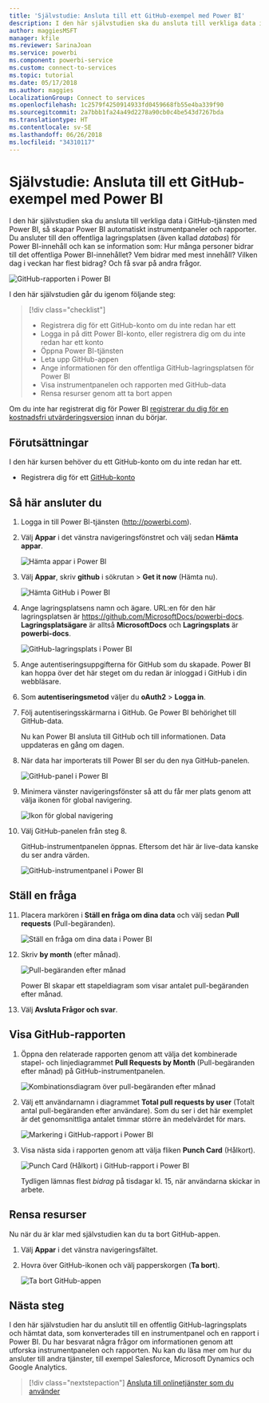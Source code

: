 ```yaml
---
title: 'Självstudie: Ansluta till ett GitHub-exempel med Power BI'
description: I den här självstudien ska du ansluta till verkliga data i GitHub-tjänsten med Power BI, så skapar Power BI automatiskt instrumentpaneler och rapporter.
author: maggiesMSFT
manager: kfile
ms.reviewer: SarinaJoan
ms.service: powerbi
ms.component: powerbi-service
ms.custom: connect-to-services
ms.topic: tutorial
ms.date: 05/17/2018
ms.author: maggies
LocalizationGroup: Connect to services
ms.openlocfilehash: 1c2579f4250914933fd0459668fb55e4ba339f90
ms.sourcegitcommit: 2a7bbb1fa24a49d2278a90cb0c4be543d7267bda
ms.translationtype: HT
ms.contentlocale: sv-SE
ms.lasthandoff: 06/26/2018
ms.locfileid: "34310117"
---
```

# <a name="tutorial-connect-to-a-github-sample-with-power-bi"></a>Självstudie: Ansluta till ett GitHub-exempel med Power BI
I den här självstudien ska du ansluta till verkliga data i GitHub-tjänsten med Power BI, så skapar Power BI automatiskt instrumentpaneler och rapporter. Du ansluter till den offentliga lagringsplatsen (även kallad *databas*) för Power BI-innehåll och kan se information som: Hur många personer bidrar till det offentliga Power BI-innehållet? Vem bidrar med mest innehåll? Vilken dag i veckan har flest bidrag? Och få svar på andra frågor. 

![GitHub-rapporten i Power BI](media/service-tutorial-connect-to-github/power-bi-github-app-tutorial-punch-card.png)

I den här självstudien går du igenom följande steg:

> [!div class="checklist"]
> * Registrera dig för ett GitHub-konto om du inte redan har ett 
> * Logga in på ditt Power BI-konto, eller registrera dig om du inte redan har ett konto
> * Öppna Power BI-tjänsten
> * Leta upp GitHub-appen
> * Ange informationen för den offentliga GitHub-lagringsplatsen för Power BI
> * Visa instrumentpanelen och rapporten med GitHub-data
> * Rensa resurser genom att ta bort appen

Om du inte har registrerat dig för Power BI [registrerar du dig för en kostnadsfri utvärderingsversion](https://app.powerbi.com/signupredirect?pbi_source=web) innan du börjar.

## <a name="prerequisites"></a>Förutsättningar

I den här kursen behöver du ett GitHub-konto om du inte redan har ett. 

- Registrera dig för ett [GitHub-konto](https://docs.microsoft.com/contribute/get-started-setup-github)


## <a name="how-to-connect"></a>Så här ansluter du
1. Logga in till Power BI-tjänsten (http://powerbi.com). 
2. Välj **Appar** i det vänstra navigeringsfönstret och välj sedan **Hämta appar**.
   
   ![Hämta appar i Power BI](media/service-tutorial-connect-to-github/power-bi-github-app-tutorial.png) 

3. Välj **Appar**, skriv **github** i sökrutan > **Get it now** (Hämta nu).
   
   ![Hämta GitHub i Power BI](media/service-tutorial-connect-to-github/power-bi-github-app-tutorial-get-it-now.png) 

4. Ange lagringsplatsens namn och ägare. URL:en för den här lagringsplatsen är https://github.com/MicrosoftDocs/powerbi-docs. **Lagringsplatsägare** är alltså **MicrosoftDocs** och **Lagringsplats** är **powerbi-docs**. 
   
    ![GitHub-lagringsplats i Power BI](media/service-tutorial-connect-to-github/power-bi-github-app-tutorial-repo-name.png)

5. Ange autentiseringsuppgifterna för GitHub som du skapade. Power BI kan hoppa över det här steget om du redan är inloggad i GitHub i din webbläsare. 

6. Som **autentiseringsmetod** väljer du **oAuth2** \> **Logga in**.

7. Följ autentiseringsskärmarna i GitHub. Ge Power BI behörighet till GitHub-data.
   
   Nu kan Power BI ansluta till GitHub och till informationen.  Data uppdateras en gång om dagen.

8. När data har importerats till Power BI ser du den nya GitHub-panelen. 
 
   ![GitHub-panel i Power BI](media/service-tutorial-connect-to-github/power-bi-github-app-tutorial-tile.png) 

8. Minimera vänster navigeringsfönster så att du får mer plats genom att välja ikonen för global navigering.

    ![Ikon för global navigering](media/service-tutorial-connect-to-github/power-bi-global-navigation-icon.png)

10. Välj GitHub-panelen från steg 8. 
    
    GitHub-instrumentpanelen öppnas. Eftersom det här är live-data kanske du ser andra värden.

    ![GitHub-instrumentpanel i Power BI](media/service-tutorial-connect-to-github/power-bi-github-app-tutorial-dashboard.png)

    

## <a name="ask-a-question"></a>Ställ en fråga

11. Placera markören i **Ställ en fråga om dina data** och välj sedan **Pull requests** (Pull-begäranden). 

    ![Ställ en fråga om dina data i Power BI](media/service-tutorial-connect-to-github/power-bi-github-app-tutorial-ask-question.png)

12. Skriv **by month** (efter månad).
 
    ![Pull-begäranden efter månad](media/service-tutorial-connect-to-github/power-bi-github-app-tutorial-ask-question-by-month.png)

     Power BI skapar ett stapeldiagram som visar antalet pull-begäranden efter månad.

13. Välj **Avsluta Frågor och svar**.

## <a name="view-the-github-report"></a>Visa GitHub-rapporten 

1. Öppna den relaterade rapporten genom att välja det kombinerade stapel- och linjediagrammet **Pull Requests by Month** (Pull-begäranden efter månad) på GitHub-instrumentpanelen.

    ![Kombinationsdiagram över pull-begäranden efter månad](media/service-tutorial-connect-to-github/power-bi-github-app-tutorial-pull-requests-combo-chart.png)

2. Välj ett användarnamn i diagrammet **Total pull requests by user** (Totalt antal pull-begäranden efter användare). Som du ser i det här exemplet är det genomsnittliga antalet timmar större än medelvärdet för mars.

    ![Markering i GitHub-rapport i Power BI](media/service-tutorial-connect-to-github/power-bi-github-app-tutorial-report-highlight.png)

3. Visa nästa sida i rapporten genom att välja fliken **Punch Card** (Hålkort). 
 
    ![Punch Card (Hålkort) i GitHub-rapport i Power BI](media/service-tutorial-connect-to-github/power-bi-github-app-tutorial-tues-3pm.png)

    Tydligen lämnas flest *bidrag* på tisdagar kl. 15, när användarna skickar in arbete.

## <a name="clean-up-resources"></a>Rensa resurser

Nu när du är klar med självstudien kan du ta bort GitHub-appen. 

1. Välj **Appar** i det vänstra navigeringsfältet.
2. Hovra över GitHub-ikonen och välj papperskorgen (**Ta bort**).

    ![Ta bort GitHub-appen](media/service-tutorial-connect-to-github/power-bi-github-app-tutorial-delete.png)

## <a name="next-steps"></a>Nästa steg

I den här självstudien har du anslutit till en offentlig GitHub-lagringsplats och hämtat data, som konverterades till en instrumentpanel och en rapport i Power BI. Du har besvarat några frågor om informationen genom att utforska instrumentpanelen och rapporten. Nu kan du läsa mer om hur du ansluter till andra tjänster, till exempel Salesforce, Microsoft Dynamics och Google Analytics. 
 
> [!div class="nextstepaction"]
> [Ansluta till onlinetjänster som du använder](./service-connect-to-services.md)


